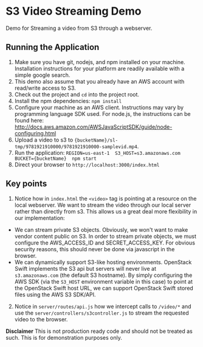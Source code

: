 # S3 Video Streaming Demo  
Demo for Streaming a video from S3 through a webserver. 

## Running the Application
1. Make sure you have git, nodejs, and npm installed on your machine. Installation instructions for your platform are readily available with a simple google search.
2. This demo also assume that you already have an AWS account with read/write access to S3. 
3. Check out the project and `cd` into the project root.
4. Install the npm dependencies: `npm install`
5. Configure your machine as an AWS client. Instructions may vary by programming language SDK used. For node.js, the instructions can be found here: http://docs.aws.amazon.com/AWSJavaScriptSDK/guide/node-configuring.html
6. Upload a video to s3 to `{bucketName}/sl-tmp/9781921910000/9781921910000-samplevid.mp4`.
7. Run the application: `REGION=us-east-1  S3_HOST=s3.amazonaws.com BUCKET={bucketName}  npm start`
8. Direct your browser to `http://localhost:3000/index.html`

## Key points
1. Notice how in `index.html` the `<video>` tag is pointing at a resource on the local webserver. We want to stream the video through our local server rather than directly from s3. This allows us a great deal more flexibility in our implementation:
  * We can stream private S3 objects. Obviously, we won't want to make vendor content public on S3. In order to stream private objects, we must configure the AWS_ACCESS_ID and SECRET_ACCESS_KEY. For obvious security reasons, this should never be done via javascript in the browser.
  * We can dynamically support S3-like hosting environments. OpenStack Swift implements the S3 api but servers will never live at `s3.amazonaws.com` (the default S3 hostname). By simply configuring the AWS SDK (via the `S3_HOST` environment variable in this case) to point at the OpenStack Swift host URL, we can support OpenStack Swift stored files using the AWS S3 SDK/API.
2. Notice in `server/routes/api.js` how we intercept calls to `/video/*` and use the `server/controllers/s3controller.js` to stream the requested video to the browser.

**Disclaimer** This is not production ready code and should not be treated as such. This is for demonstration purposes only.